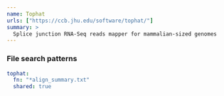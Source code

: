 ```yaml
---
name: Tophat
urls: ["https://ccb.jhu.edu/software/tophat/"]
summary: >
  Splice junction RNA-Seq reads mapper for mammalian-sized genomes
---
```


<!--
~~~~~ DO NOT EDIT ~~~~~
This file is autogenerated from the MultiQC module python docstring.
Do not edit the markdown, it will be overwritten.

File path for the source of this content: multiqc/modules/tophat/tophat.py
~~~~~~~~~~~~~~~~~~~~~~~
-->

### File search patterns

```yaml
tophat:
  fn: "*align_summary.txt"
  shared: true
```

